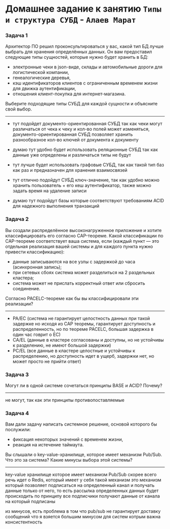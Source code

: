 # Домашнее задание к занятию `Типы и структура СУБД` - `Алаев Марат`


### Задача 1

Архитектор ПО решил проконсультироваться у вас, какой тип БД лучше выбрать для хранения определённых данных.
Он вам предоставил следующие типы сущностей, которые нужно будет хранить в БД:

- электронные чеки в json-виде,
склады и автомобильные дороги для логистической компании,
- генеалогические деревья,
- кэш идентификаторов клиентов с ограниченным временем жизни для движка аутентификации,
- отношения клиент-покупка для интернет-магазина.

Выберите подходящие типы СУБД для каждой сущности и объясните свой выбор.

___

- тут подойдет документо-ориентированная СУБД 
так как чеки могут различаться от чека к чеку 
и кол-во полей может изменяться, документо-ориентированная СУБД позволяет хранить разнообразное кол-во ключей от документа к документу


- думаю тут удобно будет использовать реляционные СУБД 
так как данные уже определены и различаться типы не будут


- тут лучше будет использовать графовые СУБД, так как такой тип баз как раз и предназначен для хранения взаимосвязей 


- тут отлично подойдут СУБД ключ-значение, так как удобно можно хранить пользователь + его кеш аутентификатор, также можно задать время на удаление записи


- думаю тут подойдут базы которые соответствуют требованиям ACID
для надежного выполнения транзакций


### Задача 2
Вы создали распределённое высоконагруженное приложение и хотите классифицировать его согласно CAP-теореме. Какой классификации по CAP-теореме соответствует ваша система, если (каждый пункт — это отдельная реализация вашей системы и для каждого пункта нужно привести классификацию):

- данные записываются на все узлы с задержкой до часа (асинхронная запись);
- при сетевых сбоях система может разделиться на 2 раздельных кластера;
- система может не прислать корректный ответ или сбросить соединение.

Согласно PACELC-теореме как бы вы классифицировали эти реализации?

___

- PA/EC (система не гарантирует целостность данных при такой задержке но исходя из CAP теоремы, гарантирует доступность и распределенность, но по теореме PACELC, большая задержка в один час говрит о EC) 
- CA/EL (данные в кластере согласованы и доступны, но не устойчивы к разделению, не имеют большой задержки)
- PC/EL (все данные в кластере целостные и устойчивы к распределению, но доступность идет в ущерб, задержки нет, но может просто не прийти ответ)





### Задача 3
Могут ли в одной системе сочетаться принципы BASE и ACID? Почему?

___

не могут, так как эти принципы противопоставляемые 


### Задача 4
Вам дали задачу написать системное решение, основой которого бы послужили:

- фиксация некоторых значений с временем жизни,
- реакция на истечение таймаута.

Вы слышали о key-value-хранилище, которое имеет механизм Pub/Sub. Что это за система? Какие минусы выбора этой системы?

___

key-value хранилище которое  имеет механизм Pub/Sub 
скорее всего речь идет о Redis, который имеет у себя такой механизм 
это механизм который позволяет подписаться на определенный канал и получать 
данные только от него, то есть рассылка определенных данных будет происходить по принципу все подписчики получают данные от канала на который подписаны 

из минусов, есть проблема в том что pub/sub не гарантирует доставку сообщений 
что я взяется большим минусом для систем котрым важна консистентность
